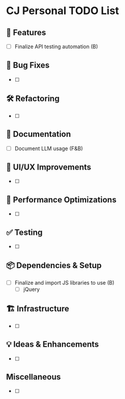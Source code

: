 # CJ Personal TODO List

## 📌 Features
- [ ] Finalize API testing automation (B)

## 🐛 Bug Fixes
- [ ] 

## 🛠️ Refactoring
- [ ] 

## 📝 Documentation
- [ ] Document LLM usage (F&B)

## 🎨 UI/UX Improvements
- [ ] 

## 🚀 Performance Optimizations
- [ ] 

## ✅ Testing
- [ ] 

## 📦 Dependencies & Setup
- [ ] Finalize and import JS libraries to use (B)
  - [ ] jQuery

## 🏗️ Infrastructure
- [ ] 

## 💡 Ideas & Enhancements
- [ ] 

## Miscellaneous
- [ ] 
